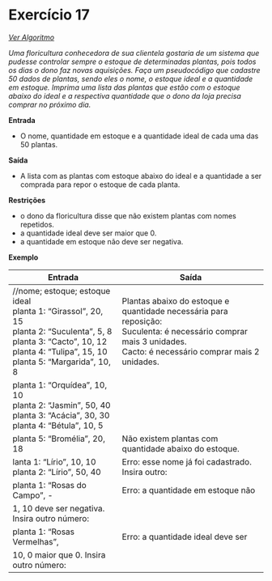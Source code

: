 # Exercício 17

[*Ver Algoritmo*](Algoritmo17.md)

 *Uma floricultura conhecedora de sua clientela gostaria de um sistema que
pudesse controlar sempre o estoque de determinadas plantas, pois todos os dias
o dono faz novas aquisições. Faça um pseudocódigo que cadastre 50 dados de
plantas, sendo eles o nome, o estoque ideal e a quantidade em estoque. Imprima
uma lista das plantas que estão com o estoque abaixo do ideal e a respectiva
quantidade que o dono da loja precisa comprar no próximo dia.*

**Entrada**

- O nome, quantidade em estoque e a quantidade ideal de cada uma das 50 plantas.

**Saída**

- A lista com as plantas com estoque abaixo do ideal e a quantidade a ser comprada
para repor o estoque de cada planta.

**Restrições**

- o dono da floricultura disse que não existem plantas com nomes repetidos.
- a quantidade ideal deve ser maior que 0.
- a quantidade em estoque não deve ser negativa.

**Exemplo**


| Entrada | Saída |
|-|-|
|//nome; estoque; estoque ideal<BR>planta 1: “Girassol”, 20, 15<BR>planta 2: “Suculenta”, 5, 8<BR>planta 3: “Cacto”, 10, 12<BR>planta 4: “Tulipa”, 15, 10<BR>planta 5: “Margarida”, 10, 8|Plantas abaixo do estoque e quantidade necessária para reposição:<BR>Suculenta: é necessário comprar mais 3 unidades.<BR>Cacto: é necessário comprar mais 2 unidades.|
|planta 1: “Orquídea”, 10, 10<BR>planta 2: “Jasmin”, 50, 40<br>planta 3: “Acácia”, 30, 30<BR>planta 4: “Bétula”, 10, 5<BR>
planta 5: “Bromélia”, 20, 18|Não existem plantas com quantidade abaixo do estoque.|
|lanta 1: “Lírio”, 10, 10<BR>planta 2: “Lírio”, 50, 40|Erro: esse nome já foi cadastrado. Insira outro:|
|planta 1: “Rosas do Campo”, - |Erro: a quantidade em estoque não
1, 10 deve ser negativa. Insira outro número:|
|planta 1: “Rosas Vermelhas”,| Erro: a quantidade ideal deve ser
10, 0 maior que 0. Insira outro número:|